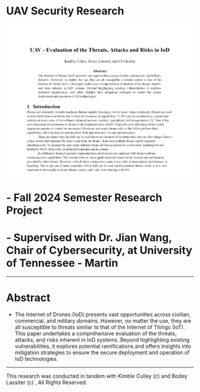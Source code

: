 # UAV Security Research
![preview.png](Images/uavsec.png)
# - Fall 2024 Semester Research Project
# - Supervised with Dr. Jian Wang, Chair of Cybersecurity, at University of Tennessee - Martin

------------------------
# Abstract
  - The Internet of Drones (IoD) presents vast opportunities across civilian, commercial, and military
    domains. However, no matter the use, they are all susceptible to threats similar to that of the
    Internet of Things (IoT). This paper undertakes a comprehensive evaluation of the threats, attacks,
    and risks inherent in IoD systems. Beyond highlighting existing vulnerabilities, it explores
    potential ramifications and offers insights into mitigation strategies to ensure the secure
    deployment and operation of IoD technologies.

----------------------
This research was conducted in tandem with Kimble Culley (c) and Bodey Lassiter (c) , All Rights Reserved.
